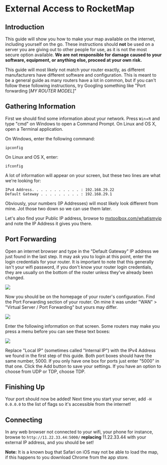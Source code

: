 # External Access to RocketMap

## Introduction

This guide will show you how to make your map available on the internet, including yourself on the go. These instructions should **not** be used on a server you are giving out to other people for use, as it is not the most secure option available. **We are not responsible for damage caused to your software, equipment, or anything else, proceed at your own risk.**

This guide will most likely not match your router exactly, as different manufacturers have different software and configuration. This is meant to be a general guide as many routers have a lot in common, but if you can't follow these following instructions, try Googling something like "Port forwarding [*MY ROUTER MODEL*]"

## Gathering Information

First we should find some information about your network. Press `Win`+`R` and type "cmd" on Windows to open a Command Prompt. On Linux and OS X, open a Terminal application.

On Windows, enter the following command:

```
ipconfig
```

On Linux and OS X, enter:

```
ifconfig
```

A lot of information will appear on your screen, but these two lines are what we're looking for:

```
IPv4 Address. . . . . . . . . . . : 192.168.29.22
Default Gateway . . . . . . . . . : 192.168.29.1
```

Obviously, your numbers (IP Addresses) will most likely look different from mine. Jot those two down so we can use them later.

Let's also find your Public IP address, browse to [mxtoolbox.com/whatismyip](http://mxtoolbox.com/whatismyip/) and note the IP Address it gives you there.

## Port Forwarding

Open an internet browser and type in the "Default Gateway" IP address we just found in the last step. It may ask you to login at this point, enter the login credentials for your router. It is important to note that this generally isn't your wifi password, if you don't know your router login credentials, they are usually on the bottom of the router unless they've already been changed.

![](../_static/img/G41NkG0.png)

Now you should be on the homepage of your router's configuration. Find the Port Forwarding section of your router. On mine it was under "WAN" > "Virtual Server / Port Forwarding" but yours may differ.

![](../_static/img/Fs3cov4.png)

Enter the following information on that screen. Some routers may make you press a menu before you can see these text boxes:

![](../_static/img/SfiN7Wd.png)

Replace "Local IP" (sometimes called "Internal IP") with the IPv4 Address we found in the first step of this guide. Both port boxes should have the same number, 5000. If you only have one box for ports just enter "5000" in that one. Click the Add button to save your settings. If you have an option to choose from UDP or TDP, choose TDP.

## Finishing Up

Your port should now be added! Next time you start your server, add `-H 0.0.0.0` to the list of flags so it's accessible from the internet!

## Connecting

In any web browser not connected to your wifi, your phone for instance, browse to `http://11.22.33.44:5000/` **replacing** 11.22.33.44 with your external IP address, and you should be set!

**Note:** It is a known bug that Safari on iOS may not be able to load the map, if this happens to you download Chrome from the app store.